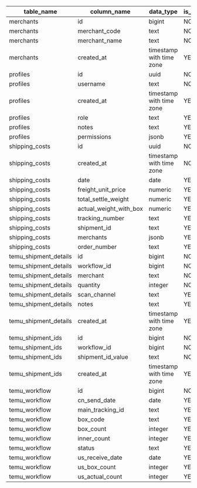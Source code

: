 | table_name            | column_name            | data_type                | is_nullable |
| --------------------- | ---------------------- | ------------------------ | ----------- |
| merchants             | id                     | bigint                   | NO          |
| merchants             | merchant_code          | text                     | NO          |
| merchants             | merchant_name          | text                     | NO          |
| merchants             | created_at             | timestamp with time zone | YES         |
| profiles              | id                     | uuid                     | NO          |
| profiles              | username               | text                     | NO          |
| profiles              | created_at             | timestamp with time zone | YES         |
| profiles              | role                   | text                     | YES         |
| profiles              | notes                  | text                     | YES         |
| profiles              | permissions            | jsonb                    | YES         |
| shipping_costs        | id                     | uuid                     | NO          |
| shipping_costs        | created_at             | timestamp with time zone | NO          |
| shipping_costs        | date                   | date                     | YES         |
| shipping_costs        | freight_unit_price     | numeric                  | YES         |
| shipping_costs        | total_settle_weight    | numeric                  | YES         |
| shipping_costs        | actual_weight_with_box | numeric                  | YES         |
| shipping_costs        | tracking_number        | text                     | YES         |
| shipping_costs        | shipment_id            | text                     | YES         |
| shipping_costs        | merchants              | jsonb                    | YES         |
| shipping_costs        | order_number           | text                     | YES         |
| temu_shipment_details | id                     | bigint                   | NO          |
| temu_shipment_details | workflow_id            | bigint                   | NO          |
| temu_shipment_details | merchant               | text                     | NO          |
| temu_shipment_details | quantity               | integer                  | NO          |
| temu_shipment_details | scan_channel           | text                     | YES         |
| temu_shipment_details | notes                  | text                     | YES         |
| temu_shipment_details | created_at             | timestamp with time zone | YES         |
| temu_shipment_ids     | id                     | bigint                   | NO          |
| temu_shipment_ids     | workflow_id            | bigint                   | NO          |
| temu_shipment_ids     | shipment_id_value      | text                     | NO          |
| temu_shipment_ids     | created_at             | timestamp with time zone | YES         |
| temu_workflow         | id                     | bigint                   | NO          |
| temu_workflow         | cn_send_date           | date                     | YES         |
| temu_workflow         | main_tracking_id       | text                     | YES         |
| temu_workflow         | box_code               | text                     | YES         |
| temu_workflow         | box_count              | integer                  | YES         |
| temu_workflow         | inner_count            | integer                  | YES         |
| temu_workflow         | status                 | text                     | YES         |
| temu_workflow         | us_receive_date        | date                     | YES         |
| temu_workflow         | us_box_count           | integer                  | YES         |
| temu_workflow         | us_actual_count        | integer                  | YES         |